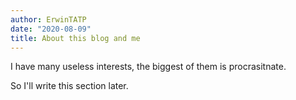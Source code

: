 ```yaml
---
author: ErwinTATP
date: "2020-08-09"
title: About this blog and me
---
```


I have many useless interests, the biggest of them is procrasitnate.

So I'll write this section later.
